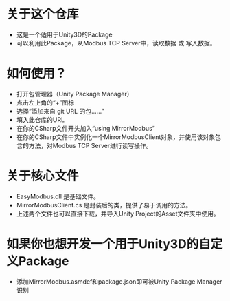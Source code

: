 # 关于这个仓库
- 这是一个适用于Unity3D的Package
- 可以利用此Package，从Modbus TCP Server中，读取数据 或 写入数据。

# 如何使用？
- 打开包管理器（Unity Package Manager）
- 点击左上角的“+”图标
- 选择“添加来自 git URL 的包……”
- 填入此仓库的URL
- 在你的CSharp文件开头加入“using MirrorModbus”
- 在你的CSharp文件中实例化一个MirrorModbusClient对象，并使用该对象包含的方法，对Modbus TCP Server进行读写操作。

# 关于核心文件
- EasyModbus.dll 是基础文件。
- MirrorModbusClient.cs 是封装后的类，提供了易于调用的方法。
- 上述两个文件也可以直接下载，并导入Unity Project的Asset文件夹中使用。

# 如果你也想开发一个用于Unity3D的自定义Package
- 添加MirrorModbus.asmdef和package.json即可被Unity Package Manager识别
